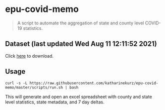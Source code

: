 # epu-covid-memo

> A script to automate the aggregation of state and county level COVID-19 statistics.

<!-- tmpl start -->

## Dataset (last updated Wed Aug 11 12:11:52 2021)

Click [here](https://covid-artifacts.s3.amazonaws.com/records/2021-8-11-121150-covid_artifact.xls) to download.

<!-- tmpl end -->

## Usage

```
curl -s -L https://raw.githubusercontent.com/katharinekurz/epu-covid-memo/master/scripts/run.sh | bash
```

This will generate and open an excel spreadsheet with county and state level statistics, state metadata, and 7 day deltas.